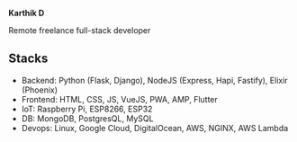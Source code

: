 **Karthik D**

Remote freelance full-stack developer

## Stacks
- Backend: Python (Flask, Django), NodeJS (Express, Hapi, Fastify), Elixir (Phoenix)
- Frontend: HTML, CSS, JS, VueJS, PWA, AMP, Flutter
- IoT: Raspberry Pi, ESP8266, ESP32
- DB:  MongoDB, PostgresQL, MySQL
- Devops: Linux, Google Cloud, DigitalOcean, AWS, NGINX, AWS Lambda

